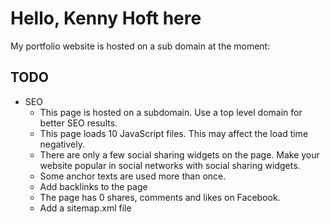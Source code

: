 # Hello, Kenny Hoft here

My portfolio website is hosted on a sub domain at the moment:

## TODO

- SEO
  - This page is hosted on a subdomain. Use a top level domain for better SEO results.
  - This page loads 10 JavaScript files. This may affect the load time negatively.
  - There are only a few social sharing widgets on the page. Make your website popular in social networks with social sharing widgets.
  - Some anchor texts are used more than once.
  - Add backlinks to the page
  - The page has 0 shares, comments and likes on Facebook.
  - Add a sitemap.xml file
